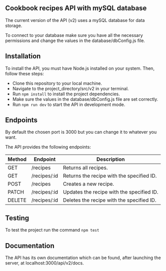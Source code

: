 ## Cookbook recipes API with mySQL database

The current version of the API (v2) uses a mySQL database for data storage.

To connect to your database make sure you have all the necessary permissions and change the values in the database/dbConfig.js file.

## Installation

To install the API, you must have Node.js installed on your system. Then, follow these steps:

- Clone this repository to your local machine.
- Navigate to the project_directory/src/v2 in your terminal.
- Run `npm install` to install the project dependencies.
- Make sure the values in the database/dbConfig.js file are set correctly.
- Run `npm run dev` to start the API in development mode.

## Endpoints

By default the chosen port is 3000 but you can change it to whatever you want.

The API provides the following endpoints:

| Method | Endpoint | Description |
| ------ | ------ | ------ |
| GET | /recipes| Returns all recipes.
| GET | /recipes/:id | Returns the recipe with the specified ID.
| POST | /recipes | Creates a new recipe.
| PATCH |/recipes/:id | Updates the recipe with the specified ID.
| DELETE | /recipes/:id | Deletes the recipe with the specified ID.


## Testing

To test the project run the command `npm test`


## Documentation

The API has its own documentation which can be found, after launching the server, at localhost:3000/api/v2/docs.